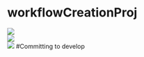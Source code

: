 # workflowCreationProj
![](https://github.com/krishnaraj221193/workflowCreationProj/workflows/File%20Content%20Changes/badge.svg?branch=main&event=push)<br/>
![](https://github.com/krishnaraj221193/workflowCreationProj/workflows/Shell%20Command/badge.svg?branch=main&event=push)<br/>
![](https://github.com/krishnaraj221193/workflowCreationProj/workflows/Shell%20Command/badge.svg?branch=main&event=pull_request)
#Committing to develop
